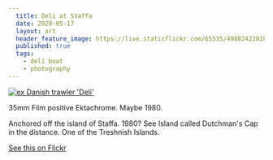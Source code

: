 ```yaml
---
  title: Deli at Staffa
  date: 2020-05-17
  layout: art
  header_feature_image: https://live.staticflickr.com/65535/49882422828_bc5a702a61_b.jpg
  published: true
  tags:
    - deli boat
    - photography
---
```


[![ex Danish trawler &#x27;Deli&#x27;](https://live.staticflickr.com/65535/49882422828_cdbc90663d_o.jpg)](https://live.staticflickr.com/65535/49882422828_cdbc90663d_o.jpg)

35mm Film positive Ektachrome. Maybe 1980.

Anchored off the island of Staffa. 1980? See Island called Dutchman's Cap in the distance. One of the Treshnish Islands.


[See this on Flickr](https://flic.kr/p/2iZWsqU)
